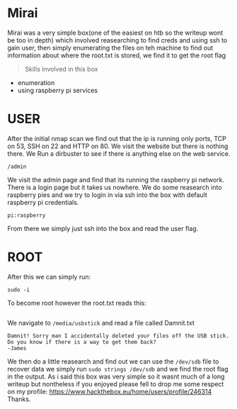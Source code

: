 # Mirai

Mirai was a very simple box(one of the easiest on htb so the writeup wont be too in depth) which involved reasearching to find creds and using ssh to gain user, then simply enumerating the files on teh machine to find out information about where the root.txt is stored, we find it to get the root flag

>Skills involved in this box
- enumeration
- using raspberry pi services

# USER
After the initial nmap scan we find out that the ip is running only ports, TCP on 53, SSH on 22 and HTTP on 80.
We visit the website but there is nothing there. We Run a dirbuster to see if there is anything else on the web service.
```
/admin
```
We visit the admin page and find that its running the raspberry pi network. There is a login page but it takes us nowhere.
We do some reasearch into raspberry pies and we try to login in via ssh into the box with default raspberry pi credentials.
```
pi:raspberry
```
From there we simply just ssh into the box and read the user flag.
# ROOT
After this we can simply run:
```
sudo -i 
```
To become root however the root.txt reads this:
```I lost my origonal root.txt! I think i may have a backup on my USB stick
```
We navigate to ```/media/usbstick``` and read a file called Damnit.txt
```
Damnit! Sorry man I accidentally deleted your files off the USB stick.
Do you know if there is a way to get them back?
-James
```
We then do a little reasearch and find out we can use the `/dev/sdb` file to recover data
we simply run `sudo strings /dev/sdb` and we find the root flag in the output.
As i said this box was very simple so it wasnt much of a long writeup but nontheless if you enjoyed please fell to drop me some respect on my profile:
https://www.hackthebox.eu/home/users/profile/246314
Thanks.


